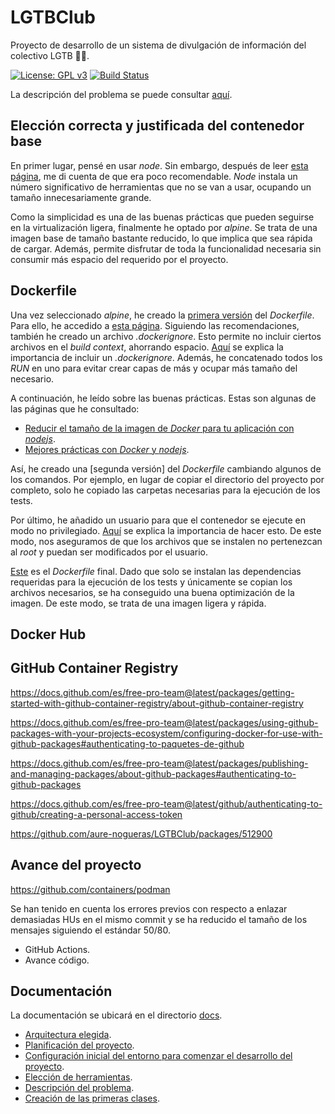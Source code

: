 # LGTBClub

Proyecto de desarrollo de un sistema de divulgación de información del colectivo LGTB :rainbow_flag:.

[![License: GPL v3](https://img.shields.io/badge/License-GPLv3-blue.svg)](https://www.gnu.org/licenses/gpl-3.0) [![Build Status](https://travis-ci.org/aure-nogueras/LGTBClub.svg?branch=main)](https://travis-ci.org/github/aure-nogueras/LGTBClub)

La descripción del problema se puede consultar [aquí](https://aure-nogueras.github.io/LGTBClub/docs/descripcion_problema).


## Elección correcta y justificada del contenedor base

En primer lugar, pensé en usar *node*. Sin embargo, después de leer [esta página](https://blog.webbylab.com/minimal_size_docker_image_for_your_nodejs_app/), me di cuenta de que era poco recomendable. *Node* instala un número significativo de herramientas que no se van a usar, ocupando un tamaño innecesariamente grande. 

Como la simplicidad es una de las buenas prácticas que pueden seguirse en la virtualización ligera, finalmente he optado por *alpine*. Se trata de una imagen base de tamaño bastante reducido, lo que implica que sea rápida de cargar. Además, permite disfrutar de toda la funcionalidad necesaria sin consumir más espacio del requerido por el proyecto. 

## Dockerfile

Una vez seleccionado *alpine*, he creado la [primera versión](https://github.com/aure-nogueras/LGTBClub/commit/8650c8295a859ed535930b7ec9c6b37223b75f55) del *Dockerfile*. Para ello, he accedido a [esta página](https://nodejs.org/en/docs/guides/nodejs-docker-webapp/). Siguiendo las recomendaciones, también he creado un archivo *.dockerignore*. Esto permite no incluir ciertos archivos en el *build context*, ahorrando espacio. [Aquí](https://codefresh.io/docker-tutorial/not-ignore-dockerignore-2/) se explica la importancia de incluir un *.dockerignore*. Además, he concatenado todos los *RUN* en uno para evitar crear capas de más y ocupar más tamaño del necesario.

A continuación, he leído sobre las buenas prácticas. Estas son algunas de las páginas que he consultado:

- [Reducir el tamaño de la imagen de *Docker* para tu aplicación con *nodejs*](https://blog.webbylab.com/minimal_size_docker_image_for_your_nodejs_app/).
- [Mejores prácticas con *Docker* y *nodejs*](https://github.com/nodejs/docker-node/blob/master/docs/BestPractices.md).

Así, he creado una [segunda versión] del *Dockerfile* cambiando algunos de los comandos. Por ejemplo, en lugar de copiar el directorio del proyecto por completo, solo he copiado las carpetas necesarias para la ejecución de los tests.

Por último, he añadido un usuario para que el contenedor se ejecute en modo no privilegiado. [Aquí](https://medium.com/redbubble/running-a-docker-container-as-a-non-root-user-7d2e00f8ee15) se explica la importancia de hacer esto. De este modo, nos aseguramos de que los archivos que se instalen no pertenezcan al *root* y puedan ser modificados por el usuario.

[Este](https://github.com/aure-nogueras/LGTBClub/blob/main/Dockerfile) es el *Dockerfile* final. Dado que solo se instalan las dependencias requeridas para la ejecución de los tests y únicamente se copian los archivos necesarios, se ha conseguido una buena optimización de la imagen. De este modo, se trata de una imagen ligera y rápida.

## Docker Hub



## GitHub Container Registry

https://docs.github.com/es/free-pro-team@latest/packages/getting-started-with-github-container-registry/about-github-container-registry

https://docs.github.com/es/free-pro-team@latest/packages/using-github-packages-with-your-projects-ecosystem/configuring-docker-for-use-with-github-packages#authenticating-to-paquetes-de-github

https://docs.github.com/es/free-pro-team@latest/packages/publishing-and-managing-packages/about-github-packages#authenticating-to-github-packages

https://docs.github.com/es/free-pro-team@latest/github/authenticating-to-github/creating-a-personal-access-token

https://github.com/aure-nogueras/LGTBClub/packages/512900

## Avance del proyecto

https://github.com/containers/podman

Se han tenido en cuenta los errores previos con respecto a enlazar demasiadas HUs en el mismo commit y se ha reducido el tamaño de los mensajes siguiendo el estándar 50/80.

- GitHub Actions.
- Avance código.



## Documentación

La documentación se ubicará en el directorio [docs](https://github.com/aure-nogueras/ProyectoCC/tree/main/docs). 
- [Arquitectura elegida](https://aure-nogueras.github.io/LGTBClub/docs/arquitectura).
- [Planificación del proyecto](https://aure-nogueras.github.io/LGTBClub/docs/planificacion).
- [Configuración inicial del entorno para comenzar el desarrollo del proyecto](https://aure-nogueras.github.io/LGTBClub/docs/configuracion_entorno).
- [Elección de herramientas](https://aure-nogueras.github.io/LGTBClub/docs/eleccion_herramientas).
- [Descripción del problema](https://aure-nogueras.github.io/LGTBClub/docs/descripcion_problema).
- [Creación de las primeras clases](https://aure-nogueras.github.io/LGTBClub/docs/primeras_clases).


